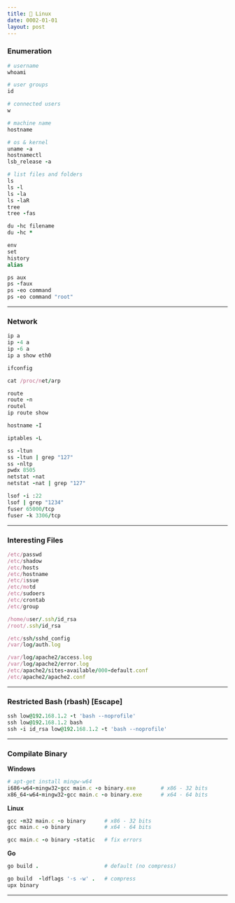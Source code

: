 ```yaml
---
title: 🐧 Linux
date: 0002-01-01
layout: post
---
```


### Enumeration

```ruby
# username
whoami

# user groups
id

# connected users
w

# machine name
hostname

# os & kernel
uname -a
hostnamectl
lsb_release -a

# list files and folders
ls
ls -l
ls -la
ls -laR
tree
tree -fas

du -hc filename
du -hc *

env
set
history
alias

ps aux
ps -faux
ps -eo command
ps -eo command "root"
```

---

### Network

```ruby
ip a
ip -4 a
ip -6 a
ip a show eth0

ifconfig

cat /proc/net/arp

route
route -n
routel
ip route show

hostname -I

iptables -L

ss -ltun
ss -ltun | grep "127"
ss -nltp
pwdx 8505
netstat -nat
netstat -nat | grep "127"

lsof -i :22
lsof | grep "1234"
fuser 65000/tcp
fuser -k 3306/tcp
```

---

### Interesting Files

```ruby
/etc/passwd
/etc/shadow
/etc/hosts
/etc/hostname
/etc/issue
/etc/motd
/etc/sudoers
/etc/crontab
/etc/group

/home/user/.ssh/id_rsa
/root/.ssh/id_rsa

/etc/ssh/sshd_config
/var/log/auth.log

/var/log/apache2/access.log
/var/log/apache2/error.log
/etc/apache2/sites-available/000-default.conf
/etc/apache2/apache2.conf
```

---

### Restricted Bash (rbash) [Escape]

```ruby
ssh low@192.168.1.2 -t 'bash --noprofile'
ssh low@192.168.1.2 bash
ssh -i id_rsa low@192.168.1.2 -t 'bash --noprofile'
```

---

### Compilate Binary

**Windows**

```ruby
# apt-get install mingw-w64
i686-w64-mingw32-gcc main.c -o binary.exe        # x86 - 32 bits
x86_64-w64-mingw32-gcc main.c -o binary.exe      # x64 - 64 bits
```

**Linux**

```ruby
gcc -m32 main.c -o binary      # x86 - 32 bits
gcc main.c -o binary           # x64 - 64 bits

gcc main.c -o binary -static   # fix errors
```

**Go**

```ruby
go build .                     # default (no compress)

go build  -ldflags '-s -w' .   # compress
upx binary
```

---
